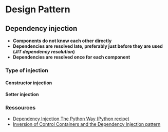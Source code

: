 # Design Pattern 
## Dependency injection 

 * **Components do not know each other directly**
 * **Dependencies are resolved late, preferably just before they are used (*JIT dependency resolution*)**
 * **Dependencies are resolved once for each component**

### Type of injection 
#### Constructor injection 
#### Setter injection 

### 



### Ressources 
 * [Dependency Injection The Python Way (Python recipe) ](http://code.activestate.com/recipes/413268/)
 * [Inversion of Control Containers and the Dependency Injection pattern](https://www.martinfowler.com/articles/injection.html)